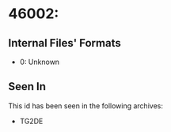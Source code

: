 # 46002: 

## Internal Files' Formats
- 0: Unknown

## Seen In

This id has been seen in the following archives:  

- TG2DE  
